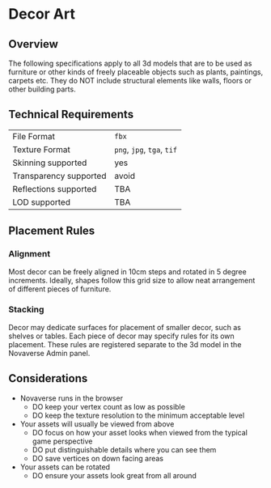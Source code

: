 # Decor Art

## Overview

The following specifications apply to all 3d models that are to be used as furniture or other kinds of freely placeable
objects such as plants, paintings, carpets etc. They do NOT include structural elements like walls, floors or other
building parts.

## Technical Requirements

|                        |                            |
|:-----------------------|----------------------------|
| File Format            | `fbx`                      |
| Texture Format         | `png`, `jpg`, `tga`, `tif` |
| Skinning supported     | yes                        |
| Transparency supported | avoid                      |
| Reflections supported  | TBA                        |
| LOD supported          | TBA                        |

## Placement Rules

### Alignment

Most decor can be freely aligned in 10cm steps and rotated in 5 degree increments. Ideally, shapes follow this grid size
to allow neat arrangement of different pieces of furniture.

### Stacking

Decor may dedicate surfaces for placement of smaller decor, such as shelves or tables. Each piece of decor may specify
rules for its own placement. These rules are registered separate to the 3d model in the Novaverse Admin panel.

## Considerations

- Novaverse runs in the browser
    - DO keep your vertex count as low as possible
    - DO keep the texture resolution to the minimum acceptable level
- Your assets will usually be viewed from above
    - DO focus on how your asset looks when viewed from the typical game perspective
    - DO put distinguishable details where you can see them
    - DO save vertices on down facing areas
- Your assets can be rotated
    - DO ensure your assets look great from all around